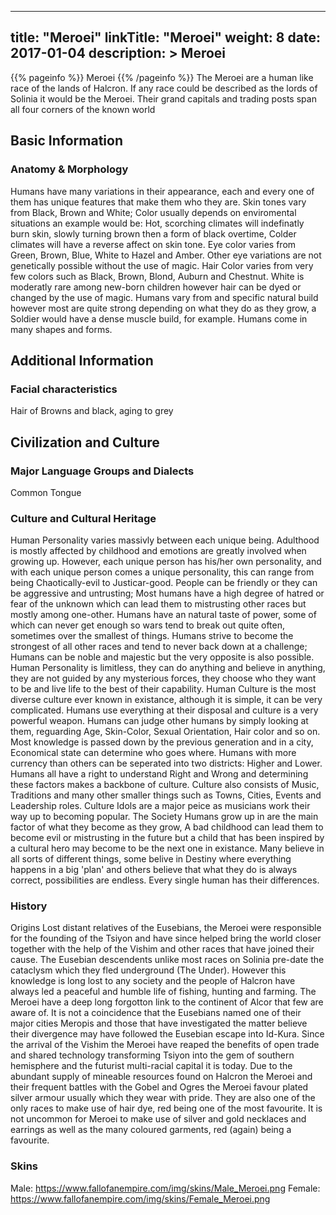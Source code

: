 
---
title: "Meroei"
linkTitle: "Meroei"
weight: 8
date: 2017-01-04
description: >
 Meroei
---

{{% pageinfo %}}
Meroei
{{% /pageinfo %}}
The Meroei are a human like race of the lands of Halcron. If any race could be described as the lords of Solinia it would be the Meroei. Their grand capitals and trading posts span all four corners of the known world

## Basic Information


<div class="">


### Anatomy & Morphology

Humans have many variations in their appearance, each and every one of them has unique features that make them who they are. Skin tones vary from Black, Brown and White; Color usually depends on enviromental situations an example would be: Hot, scorching climates will indefinatly burn skin, slowly turning brown then a form of black overtime, Colder climates will have a reverse affect on skin tone. Eye color varies from Green, Brown, Blue, White to Hazel and Amber. Other eye variations are not genetically possible without the use of magic. Hair Color varies from very few colors such as Black, Brown, Blond, Auburn and Chestnut. White is moderatly rare among new-born children however hair can be dyed or changed by the use of magic. Humans vary from and specific natural build however most are quite strong depending on what they do as they grow, a Soldier would have a dense muscle build, for example. Humans come in many shapes and forms.

 

    

## Additional Information


<div class="">
         


### Facial characteristics

Hair of Browns and black, aging to grey

        
    

## Civilization and Culture


<div class="">
          
      
      
     
     
     


### Major Language Groups and Dialects

Common Tongue

### Culture and Cultural Heritage

Human Personality varies massivly between each unique being. Adulthood is mostly affected by childhood and emotions are greatly involved when growing up. However, each unique person has his/her own personality, and with each unique person comes a unique personality, this can range from being Chaotically-evil to Justicar-good. People can be friendly or they can be aggressive and untrusting; Most humans have a high degree of hatred or fear of the unknown which can lead them to mistrusting other races but mostly among one-other. Humans have an natural taste of power, some of which can never get enough so wars tend to break out quite often, sometimes over the smallest of things. Humans strive to become the strongest of all other races and tend to never back down at a challenge; Humans can be noble and majestic but the very opposite is also possible. Human Personality is limitless, they can do anything and believe in anything, they are not guided by any mysterious forces, they choose who they want to be and live life to the best of their capability.  Human Culture is the most diverse culture ever known in existance, although it is simple, it can be very complicated. Humans use everything at their disposal and culture is a very powerful weapon. Humans can judge other humans by simply looking at them, reguarding Age, Skin-Color, Sexual Orientation, Hair color and so on. Most knowledge is passed down by the previous generation and in a city, Economical state can determine who goes where. Humans with more currency than others can be seperated into two districts: Higher and Lower. Humans all have a right to understand Right and Wrong and determining these factors makes a backbone of culture. Culture also consists of Music, Traditions and many other smaller things such as Towns, Cities, Events and Leadership roles. Culture Idols are a major peice as musicians work their way up to becoming popular. The Society Humans grow up in are the main factor of what they become as they grow, A bad childhood can lead them to become evil or mistrusting in the future but a child that has been inspired by a cultural hero may become to be the next one in existance. Many believe in all sorts of different things, some belive in Destiny where everything happens in a big 'plan' and others believe that what they do is always correct, possibilities are endless. Every single human has their differences.

### History

Origins  Lost distant relatives of the Eusebians, the Meroei were responsible for the founding of the Tsiyon and have since helped bring the world closer together with the help of the Vishim and other races that have joined their cause. The Eusebian descendents unlike most races on Solinia pre-date the cataclysm which they fled underground (The Under). However this knowledge is long lost to any society and the people of Halcron have always led a peaceful and humble life of fishing, hunting and farming.  The Meroei have a deep long forgotton link to the continent of Alcor that few are aware of. It is not a coincidence that the Eusebians named one of their major cities Meropis and those that have investigated the matter believe their divergence may have followed the Eusebian escape into Id-Kura.  Since the arrival of the Vishim the Meroei have reaped the benefits of open trade and shared technology transforming Tsiyon into the gem of southern hemisphere and the futurist multi-racial capital it is today.  Due to the abundant supply of mineable resources found on Halcron the Meroei and their frequent battles with the Gobel and Ogres the Meroei favour plated silver armour usually which they wear with pride. They are also one of the only races to make use of hair dye, red being one of the most favourite. It is not uncommon for Meroei to make use of silver and gold necklaces and earrings as well as the many coloured garments, red (again) being a favourite.

### Skins
Male: https://www.fallofanempire.com/img/skins/Male_Meroei.png
Female: https://www.fallofanempire.com/img/skins/Female_Meroei.png

